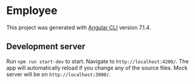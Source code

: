 # Employee

This project was generated with [Angular CLI](https://github.com/angular/angular-cli) version 7.1.4.

## Development server

Run `npm run start-dev` to start. Navigate to `http://localhost:4200/`. The app will automatically reload if you change any of the source files. Mock server will be on `http://localhost:3000/`.